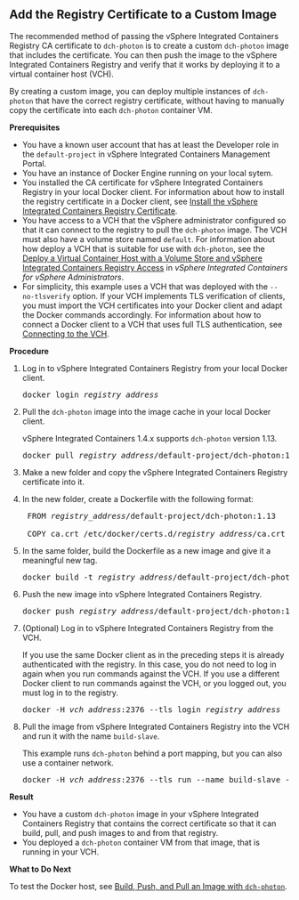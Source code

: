## Add the Registry Certificate to a Custom Image ##

The recommended method of passing the vSphere Integrated Containers Registry CA certificate to `dch-photon` is to create a custom `dch-photon` image that includes the certificate. You can then push the image to the vSphere Integrated Containers Registry and verify that it works by deploying it to a virtual container host (VCH).

By creating a custom image, you can deploy multiple instances of `dch-photon` that have the correct registry certificate, without having to manually copy the certificate into each `dch-photon` container VM.

**Prerequisites**

- You have a known user account that has at least the Developer role in the `default-project` in vSphere Integrated Containers Management Portal.
- You have an instance of Docker Engine running on your local sytem.
- You installed the CA certificate for vSphere Integrated Containers Registry in your local Docker client. For information about how to install the registry certificate in a Docker client, see [Install the  vSphere Integrated Containers Registry Certificate](configure_docker_client.md#registry).
- You have access to a VCH that the vSphere administrator configured so that it can connect to the registry to pull the `dch-photon` image. The VCH must also have a volume store named `default`. For information about how deploy a VCH that is suitable for use with `dch-photon`, see the [Deploy a Virtual Container Host with a Volume Store and vSphere Integrated Containers Registry Access](../vic_vsphere_admin/deploy_vch_dchphoton.md) in *vSphere Integrated Containers for vSphere Administrators*. 
- For simplicity, this example uses a VCH that was deployed with the `--no-tlsverify` option. If your VCH implements TLS verification of clients, you must import the VCH certificates into your Docker client and adapt the Docker commands accordingly. For information about how to connect a Docker client to a VCH that uses full TLS authentication, see [Connecting to the VCH](configure_docker_client.md#connectvch).


**Procedure**

1. Log in to vSphere Integrated Containers Registry from your local Docker client.

    <pre>docker login <i>registry_address</i></pre> 

5. Pull the `dch-photon` image into the image cache in your local Docker client.

    vSphere Integrated Containers 1.4.x supports `dch-photon` version 1.13.

    <pre>docker pull <i>registry_address</i>/default-project/dch-photon:1.13</pre> 

6. Make a new folder and copy the vSphere Integrated Containers Registry certificate into it.

7. In the new folder, create a Dockerfile with the following format:

    <pre>
    FROM <i>registry_address</i>/default-project/dch-photon:1.13
    
    COPY ca.crt /etc/docker/certs.d/<i>registry_address</i>/ca.crt</pre>

8. In the same folder, build the Dockerfile as a new image and give it a meaningful new tag.

    <pre>docker build -t <i>registry_address</i>/default-project/dch-photon:1.13-cert .</pre> 

9. Push the new image into vSphere Integrated Containers Registry.

    <pre>docker push <i>registry_address</i>/default-project/dch-photon:1.13-cert</pre> 

10. (Optional) Log in to vSphere Integrated Containers Registry from the VCH.

    If you use the same Docker client as in the preceding steps it is already authenticated with the registry. In this case, you do not need to log in again when you run commands against the VCH. If you use a different Docker client to run commands against the VCH, or you logged out, you must log in to the registry.

    <pre>docker -H <i>vch_address</i>:2376 --tls login <i>registry_address</i></pre> 

11. Pull the image from vSphere Integrated Containers Registry into the VCH and run it with the name `build-slave`. 

    This example runs `dch-photon` behind a port mapping, but you can also use a container network. 

    <pre>docker -H <i>vch_address</i>:2376 --tls run --name build-slave -d -p 12375:2375 <i>registry_address</i>/default-project/dch-photon:1.13-cert</pre> 

**Result**

- You have a custom `dch-photon` image in your vSphere Integrated Containers Registry that contains the correct certificate so that it can build, pull, and push images to and from that registry.
- You deployed a `dch-photon` container VM from that image, that is running in your VCH. 

**What to Do Next**

To test the Docker host, see [Build, Push, and Pull an Image with `dch-photon`](test_photon.md).